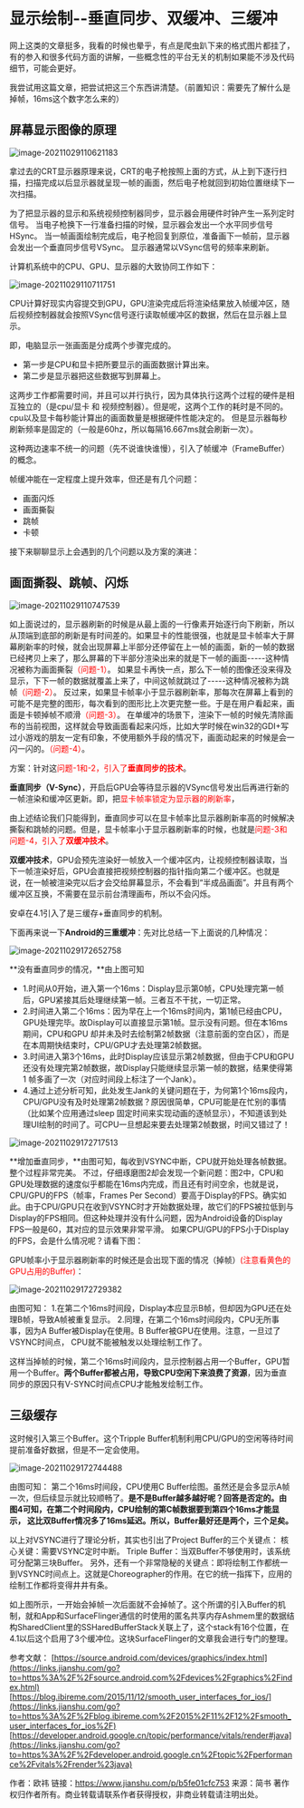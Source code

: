 # 显示绘制--垂直同步、双缓冲、三缓冲

网上这类的文章挺多，我看的时候也晕乎，有点是爬虫趴下来的格式图片都挂了，有的参入和很多代码方面的讲解，一些概念性的平台无关的机制如果能不涉及代码细节，可能会更好。

我尝试用这篇文章，把尝试把这三个东西讲清楚。（前置知识：需要先了解什么是掉帧，16ms这个数字怎么来的）



## 屏幕显示图像的原理

![image-20211029110621183](.asserts/image-20211029110621183.png)

拿过去的CRT显示器原理来说，CRT的电子枪按照上面的方式，从上到下逐行扫描，扫描完成以后显示器就呈现一帧的画面，然后电子枪就回到初始位置继续下一次扫描。

为了把显示器的显示和系统视频控制器同步，显示器会用硬件时钟产生一系列定时信号。
 当电子枪换下一行准备扫描的时候，显示器会发出一个水平同步信号HSync。
 当一帧画面绘制完成后，电子枪回复到原位，准备画下一帧前，显示器会发出一个垂直同步信号VSync。
 显示器通常以VSync信号的频率来刷新。

计算机系统中的CPU、GPU、显示器的大致协同工作如下：

![image-20211029110711751](.asserts/image-20211029110711751.png)

CPU计算好现实内容提交到GPU，GPU渲染完成后将渲染结果放入帧缓冲区，随后视频控制器就会按照VSync信号逐行读取帧缓冲区的数据，然后在显示器上显示。

即，电脑显示一张画面是分成两个步骤完成的。

- 第一步是CPU和显卡把所要显示的画面数据计算出来。
- 第二步是显示器把这些数据写到屏幕上。

这两步工作都需要时间，并且可以并行执行，因为具体执行这两个过程的硬件是相互独立的（是cpu/显卡 和 视频控制器）。但是呢，这两个工作的耗时是不同的。
 cpu以及显卡每秒能计算出的画面数量是根据硬件性能决定的。 但是显示器每秒刷新频率是固定的（一般是60hz，所以每隔16.667ms就会刷新一次）。

这种两边速率不统一的问题（先不说谁快谁慢），引入了帧缓冲（FrameBuffer）的概念。

帧缓冲能在一定程度上提升效率，但还是有几个问题：

- 画面闪烁
- 画面撕裂
- 跳帧
- 卡顿

接下来聊聊显示上会遇到的几个问题以及方案的演进：

## 画面撕裂、跳帧、闪烁

![image-20211029110747539](.asserts/image-20211029110747539.png)

如上面说过的，显示器刷新的时候是从最上面的一行像素开始逐行向下刷新，所以从顶端到底部的刷新是有时间差的。如果显卡的性能很强，也就是显卡帧率大于屏幕刷新率的时候，就会出现屏幕上半部分还停留在上一帧的画面，新的一帧的数据已经拷贝上来了，那么屏幕的下半部分渲染出来的就是下一帧的画面-----这种情况被称为画面撕裂<font color=red>（问题-1）</font>。
 如果显卡再快一点，那么下一帧的图像还没来得及显示，下下一帧的数据就覆盖上来了，中间这帧就跳过了-----这种情况被称为跳帧<font color=red>（问题-2）</font>。
 反过来，如果显卡帧率小于显示器刷新率，那每次在屏幕上看到的可能不是完整的图形，每次看到的图形比上次更完整一些。于是在用户看起来，画面是卡顿掉帧不顺滑<font color=red>（问题-3）</font>。
 在单缓冲的场景下，渲染下一帧的时候先清除画布的当前视图，这样就会导致画面看起来闪烁，比如大学时候在win32的GDI+写过小游戏的朋友一定有印象，不使用额外手段的情况下，画面动起来的时候是会一闪一闪的。<font color=red>（问题-4）</font>。

方案：针对这<font color=red>问题-1和-2，引入了**垂直同步的技术**</font>。

**垂直同步（V-Sync）**，开启后GPU会等待显示器的VSync信号发出后再进行新的一帧渲染和缓冲区更新。即，把<font color=red>显卡帧率锁定为显示器的刷新率</font>，

由上述结论我们只能得到，垂直同步可以在显卡帧率比显示器刷新率高的时候解决撕裂和跳帧的问题。但是，显卡帧率小于显示器刷新率的时候，也就是<font color=red>问题-3和问题-4，引入了**双缓冲技术**</font>。



**双缓冲技术**，GPU会预先渲染好一帧放入一个缓冲区内，让视频控制器读取，当下一帧渲染好后，GPU会直接把视频控制器的指针指向第二个缓冲区。也就是说，在一帧被渲染完以后才会交给屏幕显示，不会看到“半成品画面”。并且有两个缓冲区互换，不需要在显示前台清理画布，所以不会闪烁。

安卓在4.1引入了是三缓存+垂直同步的机制。

下面再来说一下**Android的三重缓冲**：先对比总结一下上面说的几种情况：

![image-20211029172652758](.asserts/image-20211029172652758.png)

**没有垂直同步的情况，**由上图可知

- 1.时间从0开始，进入第一个16ms：Display显示第0帧，CPU处理完第一帧后，GPU紧接其后处理继续第一帧。三者互不干扰，一切正常。 
- 2.时间进入第二个16ms：因为早在上一个16ms时间内，第1帧已经由CPU，GPU处理完毕。故Display可以直接显示第1帧。显示没有问题。但在本16ms期间，CPU和GPU 却并未及时去绘制第2帧数据（注意前面的空白区），而是在本周期快结束时，CPU/GPU才去处理第2帧数据。 
- 3.时间进入第3个16ms，此时Display应该显示第2帧数据，但由于CPU和GPU还没有处理完第2帧数据，故Display只能继续显示第一帧的数据，结果使得第1 帧多画了一次（对应时间段上标注了一个Jank）。 
- 4.通过上述分析可知，此处发生Jank的关键问题在于，为何第1个16ms段内，CPU/GPU没有及时处理第2帧数据？原因很简单，CPU可能是在忙别的事情（比如某个应用通过sleep 固定时间来实现动画的逐帧显示），不知道该到处理UI绘制的时间了。可CPU一旦想起来要去处理第2帧数据，时间又错过了！

![image-20211029172717513](.asserts/image-20211029172717513.png)

**增加垂直同步，**由图可知，每收到VSYNC中断，CPU就开始处理各帧数据。整个过程非常完美。 不过，仔细琢磨图2却会发现一个新问题：图2中，CPU和GPU处理数据的速度似乎都能在16ms内完成，而且还有时间空余，也就是说，CPU/GPU的FPS（帧率，Frames Per Second）要高于Display的FPS。确实如此。由于CPU/GPU只在收到VSYNC时才开始数据处理，故它们的FPS被拉低到与Display的FPS相同。但这种处理并没有什么问题，因为Android设备的Display FPS一般是60，其对应的显示效果非常平滑。 如果CPU/GPU的FPS小于Display的FPS，会是什么情况呢？请看下图：



GPU帧率小于显示器刷新率的时候还是会出现下面的情况（掉帧）<font color=red>(注意看黄色的GPU占用的Buffer)</font>：

![image-20211029172729382](.asserts/image-20211029172729382.png)

由图可知： 1.在第二个16ms时间段，Display本应显示B帧，但却因为GPU还在处理B帧，导致A帧被重复显示。 2.同理，在第二个16ms时间段内，CPU无所事事，因为A Buffer被Display在使用。B Buffer被GPU在使用。注意，一旦过了VSYNC时间点， CPU就不能被触发以处理绘制工作了。

这样当掉帧的时候，第二个16ms时间段内，显示控制器占用一个Buffer，GPU暂用一个Buffer。**两个Buffer都被占用，导致CPU空闲下来浪费了资源**，因为垂直同步的原因只有V-SYNC时间点CPU才能触发绘制工作。



## **三级缓存**

这时候引入第三个Buffer。这个Tripple Buffer机制利用CPU/GPU的空闲等待时间提前准备好数据，但是不一定会使用。

![image-20211029172744488](.asserts/image-20211029172744488.png)

由图可知： 第二个16ms时间段，CPU使用C Buffer绘图。虽然还是会多显示A帧一次，但后续显示就比较顺畅了。**是不是Buffer越多越好呢？回答是否定的。由图4可知，在第二个时间段内，CPU绘制的第C帧数据要到第四个16ms才能显示， 这比双Buffer情况多了16ms延迟。所以，Buffer最好还是两个，三个足矣。**

以上对VSYNC进行了理论分析，其实也引出了Project Buffer的三个关键点： 核心关键：需要VSYNC定时中断。 Triple Buffer：当双Buffer不够使用时，该系统可分配第三块Buffer。 另外，还有一个非常隐秘的关键点：即将绘制工作都统一到VSYNC时间点上。这就是Choreographer的作用。在它的统一指挥下，应用的绘制工作都将变得井井有条。



如上图所示，一开始会掉帧一次后面就不会掉帧了。这个所谓的引入Buffer的机制，就和App和SurfaceFlinger通信的时使用的匿名共享内存Ashmem里的数据结构SharedClient里的SSHaredBufferStack关联上了，这个stack有16个位置，在4.1以后这个启用了3个缓冲位。这块SurfaceFlinger的文章我会进行专门的整理。

参考文献：
 [https://source.android.com/devices/graphics/index.html](https://links.jianshu.com/go?to=https%3A%2F%2Fsource.android.com%2Fdevices%2Fgraphics%2Findex.html)
 [https://blog.ibireme.com/2015/11/12/smooth_user_interfaces_for_ios/](https://links.jianshu.com/go?to=https%3A%2F%2Fblog.ibireme.com%2F2015%2F11%2F12%2Fsmooth_user_interfaces_for_ios%2F)
 [https://developer.android.google.cn/topic/performance/vitals/render#java](https://links.jianshu.com/go?to=https%3A%2F%2Fdeveloper.android.google.cn%2Ftopic%2Fperformance%2Fvitals%2Frender%23java)



作者：欧祎
链接：https://www.jianshu.com/p/b5fe01cfc753
来源：简书
著作权归作者所有。商业转载请联系作者获得授权，非商业转载请注明出处。